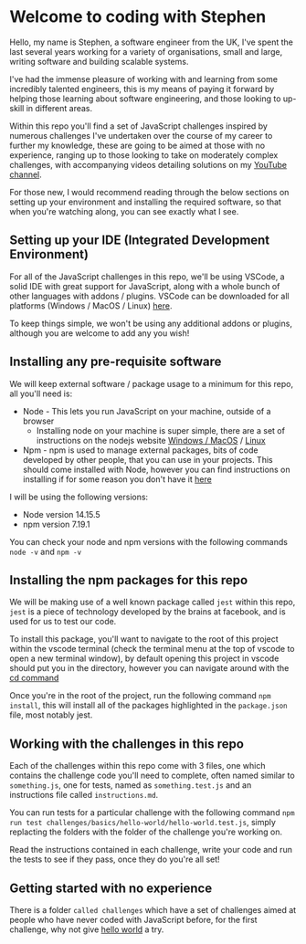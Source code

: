 # Welcome to coding with Stephen

Hello, my name is Stephen, a software engineer from the UK, I've spent the last several years working for a variety of organisations, small and large, writing software and building scalable systems.

I've had the immense pleasure of working with and learning from some incredibly talented engineers, this is my means of paying it forward by helping those learning about software engineering, and those looking to up-skill in different areas.

Within this repo you'll find a set of JavaScript challenges inspired by numerous challenges I've undertaken over the course of my career to further my knowledge, these are going to be aimed at those with no experience, ranging up to those looking to take on moderately complex challenges, with accompanying videos detailing solutions on my [YouTube channel](https://www.youtube.com/channel/UCFBFlxUJ3ROGPiuLQG8D1kA).

For those new, I would recommend reading through the below sections on setting up your environment and installing the required software, so that when you're watching along, you can see exactly what I see.

## Setting up your IDE (Integrated Development Environment)

For all of the JavaScript challenges in this repo, we'll be using VSCode, a solid IDE with great support for JavaScript, along with a whole bunch of other languages with addons / plugins. VSCode can be downloaded for all platforms (Windows / MacOS / Linux) [here](https://code.visualstudio.com/). 

To keep things simple, we won't be using any additional addons or plugins, although you are welcome to add any you wish!

## Installing any pre-requisite software

We will keep external software / package usage to a minimum for this repo, all you'll need is:

- Node - This lets you run JavaScript on your machine, outside of a browser
  - Installing node on your machine is super simple, there are a set of instructions on the nodejs website  [Windows / MacOS](https://nodejs.org/en/download/) / [Linux](https://nodejs.org/en/download/package-manager/)
- Npm - npm is used to manage external packages, bits of code developed by other people, that you can use in your projects. This should come installed with Node, however you can find instructions on installing if for some reason you don't have it [here](https://docs.npmjs.com/downloading-and-installing-node-js-and-npm)

I will be using the following versions:

- Node version 14.15.5 
- npm version 7.19.1

You can check your node and npm versions with the following commands `node -v` and `npm -v`

## Installing the npm packages for this repo

We will be making use of a well known package called `jest` within this repo, `jest` is a piece of technology developed by the brains at facebook, and is used for us to test our code. 

To install this package, you'll want to navigate to the root of this project within the vscode terminal (check the terminal menu at the top of vscode to open a new terminal window), by default opening this project in vscode should put you in the directory, however you can navigate around with the [cd command](https://linuxize.com/post/linux-cd-command/)

Once you're in the root of the project, run the following command `npm install`, this will install all of the packages highlighted in the `package.json` file, most notably jest.

## Working with the challenges in this repo

Each of the challenges within this repo come with 3 files, one which contains the challenge code you'll need to complete, often named similar to `something.js`, one for tests, named as `something.test.js` and an instructions file called `instructions.md`.

You can run tests for a particular challenge with the following command `npm run test challenges/basics/hello-world/hello-world.test.js`, simply replacting the folders with the folder of the challenge you're working on. 

Read the instructions contained in each challenge, write your code and run the tests to see if they pass, once they do you're all set!

## Getting started with no experience 

There is a folder `called challenges` which have a set of challenges aimed at people who have never coded with JavaScript before, for the first challenge, why not give [hello world](challenges/basics/hello-world/hello-world.js) a try.
